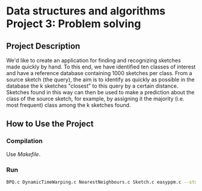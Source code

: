# Data structures and algorithms Project 3: Problem solving

## Project Description
We'd like to create an application for finding and recognizing sketches made quickly by hand. To this end, we have identified ten classes of interest and have a reference database containing 1000 sketches per class. From a source sketch (the query), the aim is to identify as quickly as possible in the database the k sketches "closest" to this query by a certain distance. Sketches found in this way can then be used to make a prediction about the class of the source sketch, for example, by assigning it the majority (i.e. most frequent) class among the k sketches found.

## How to Use the Project

### Compilation
Use *Makefile*.

### Run
```bash
BPQ.c DynamicTimeWarping.c NearestNeighbours.c Sketch.c easyppm.c --std=c99 --pedantic -Wall -Wextra -Wmissing-prototypes -g -o progs
```

